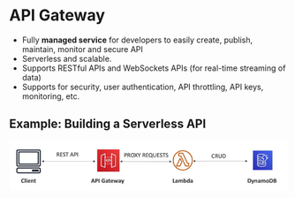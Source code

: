 # API Gateway

- Fully **managed service** for developers to easily create, publish, maintain, monitor and secure API
- Serverless and scalable.
- Supports RESTful APIs and WebSockets APIs (for real-time streaming of data)
- Supports for security, user authentication, API throttling, API keys, monitoring, etc.

## Example: Building a Serverless API

![API Gateway](../../images/compute/api_gateway.png)